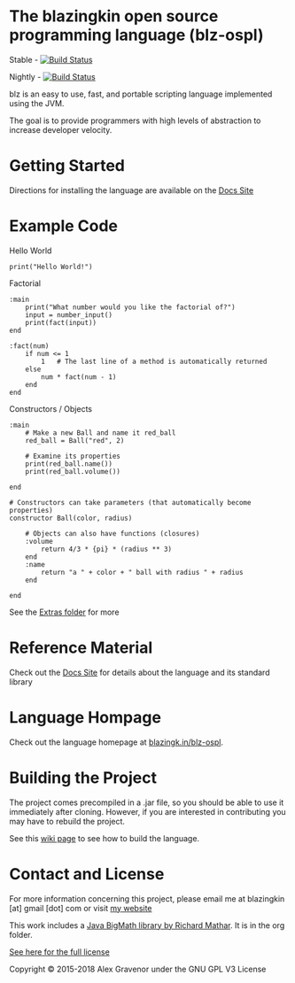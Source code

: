 ﻿The blazingkin open source programming language (blz-ospl)
===

Stable - [![Build Status](https://travis-ci.org/blazingkin/blz-ospl.svg?branch=master)](https://travis-ci.org/blazingkin/blz-ospl)

Nightly - [![Build Status](https://travis-ci.org/blazingkin/blz-ospl.svg?branch=v2.6)](https://travis-ci.org/blazingkin/blz-ospl/branches)

blz is an easy to use, fast, and portable scripting language implemented using the JVM.

The goal is to provide programmers with high levels of abstraction to increase developer velocity.

Getting Started
====

Directions for installing the language are available on the [Docs Site](https://docs.blazingk.in/installation/)


Example Code
====

Hello World
```
print("Hello World!")
```

Factorial
```
:main
	print("What number would you like the factorial of?")
	input = number_input()
	print(fact(input))
end

:fact(num)
	if num <= 1
		1	# The last line of a method is automatically returned
	else
		num * fact(num - 1)
	end
end
```

Constructors / Objects
```
:main
	# Make a new Ball and name it red_ball
	red_ball = Ball("red", 2)
	
	# Examine its properties
	print(red_ball.name())
	print(red_ball.volume())
	
end

# Constructors can take parameters (that automatically become properties)
constructor Ball(color, radius)
	
	# Objects can also have functions (closures)
	:volume
		return 4/3 * {pi} * (radius ** 3)
	end
	:name
		return "a " + color + " ball with radius " + radius
	end
	
end
```

See the [Extras folder](Extras) for more


Reference Material
====

Check out the [Docs Site](https://docs.blazingk.in/) for details about the language and its standard library


Language Hompage
===

Check out the language homepage at [blazingk.in/blz-ospl](http://blazingk.in/blz-ospl).

Building the Project
===

The project comes precompiled in a .jar file, so you should be able to use it immediately after cloning. However, if you are interested in contributing you may have to rebuild the project.

See this [wiki page](https://github.com/blazingkin/blz-ospl/wiki/Building-the-language) to see how to build the language.

Contact and License
===
For more information concerning this project, please email me at blazingkin [at] gmail [dot] com or visit [my website](https://blazingk.in/blz)

This work includes a [Java BigMath library by Richard Mathar](https://arxiv.org/abs/0908.3030v3). It is in the org folder.

[See here for the full license](LICENSE)

Copyright © 2015-2018 Alex Gravenor under the GNU GPL V3 License
